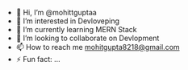 - 👋 Hi, I’m @mohittguptaa
- 👀 I’m interested in Devloveping 
- 🌱 I’m currently learning MERN Stack
- 💞️ I’m looking to collaborate on Devlopment 
- 📫 How to reach me mohitgupta8218@gmail.com
- ⚡ Fun fact: ...
